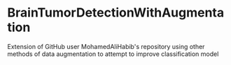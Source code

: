 # BrainTumorDetectionWithAugmentation
Extension of GitHub user MohamedAliHabib's repository using other methods of data augmentation to attempt to improve classification model
